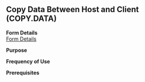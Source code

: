 ##  Copy Data Between Host and Client (COPY.DATA)

<PageHeader />

**Form Details**  
[ Form Details ](COPY-DATA-1/README.md)   

**Purpose**  

**Frequency of Use**  

**Prerequisites**  

<badge text= "Version 8.10.57" vertical="middle" />

<PageFooter />